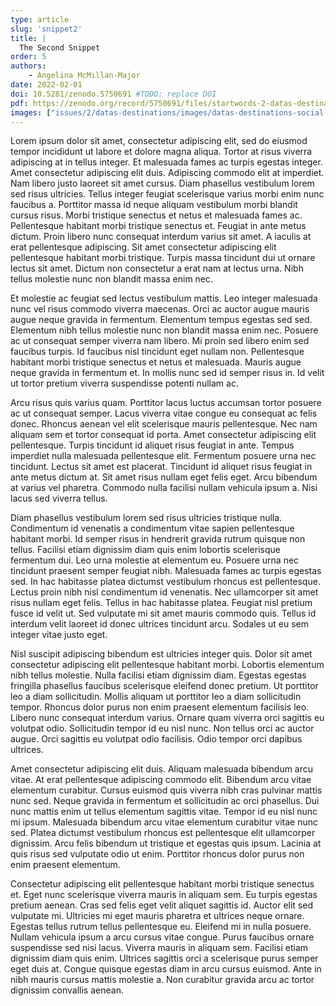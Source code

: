 ```yaml
---
type: article
slug: 'snippet2'
title: |
  The Second Snippet
order: 5
authors:
    - Angelina McMillan-Major
date: 2022-02-01
doi: 10.5281/zenodo.5750691 #TODO: replace DOI
pdf: https://zenodo.org/record/5750691/files/startwords-2-datas-destinations.pdf #TODO: replace PDF
images: ["issues/2/datas-destinations/images/datas-destinations-social.png"] #TODO: replace social image
---
```


Lorem ipsum dolor sit amet, consectetur adipiscing elit, sed do eiusmod tempor incididunt ut labore et dolore magna aliqua. Tortor at risus viverra adipiscing at in tellus integer. Et malesuada fames ac turpis egestas integer. Amet consectetur adipiscing elit duis. Adipiscing commodo elit at imperdiet. Nam libero justo laoreet sit amet cursus. Diam phasellus vestibulum lorem sed risus ultricies. Tellus integer feugiat scelerisque varius morbi enim nunc faucibus a. Porttitor massa id neque aliquam vestibulum morbi blandit cursus risus. Morbi tristique senectus et netus et malesuada fames ac. Pellentesque habitant morbi tristique senectus et. Feugiat in ante metus dictum. Proin libero nunc consequat interdum varius sit amet. A iaculis at erat pellentesque adipiscing. Sit amet consectetur adipiscing elit pellentesque habitant morbi tristique. Turpis massa tincidunt dui ut ornare lectus sit amet. Dictum non consectetur a erat nam at lectus urna. Nibh tellus molestie nunc non blandit massa enim nec.

Et molestie ac feugiat sed lectus vestibulum mattis. Leo integer malesuada nunc vel risus commodo viverra maecenas. Orci ac auctor augue mauris augue neque gravida in fermentum. Elementum tempus egestas sed sed. Elementum nibh tellus molestie nunc non blandit massa enim nec. Posuere ac ut consequat semper viverra nam libero. Mi proin sed libero enim sed faucibus turpis. Id faucibus nisl tincidunt eget nullam non. Pellentesque habitant morbi tristique senectus et netus et malesuada. Mauris augue neque gravida in fermentum et. In mollis nunc sed id semper risus in. Id velit ut tortor pretium viverra suspendisse potenti nullam ac.

Arcu risus quis varius quam. Porttitor lacus luctus accumsan tortor posuere ac ut consequat semper. Lacus viverra vitae congue eu consequat ac felis donec. Rhoncus aenean vel elit scelerisque mauris pellentesque. Nec nam aliquam sem et tortor consequat id porta. Amet consectetur adipiscing elit pellentesque. Turpis tincidunt id aliquet risus feugiat in ante. Tempus imperdiet nulla malesuada pellentesque elit. Fermentum posuere urna nec tincidunt. Lectus sit amet est placerat. Tincidunt id aliquet risus feugiat in ante metus dictum at. Sit amet risus nullam eget felis eget. Arcu bibendum at varius vel pharetra. Commodo nulla facilisi nullam vehicula ipsum a. Nisi lacus sed viverra tellus.

Diam phasellus vestibulum lorem sed risus ultricies tristique nulla. Condimentum id venenatis a condimentum vitae sapien pellentesque habitant morbi. Id semper risus in hendrerit gravida rutrum quisque non tellus. Facilisi etiam dignissim diam quis enim lobortis scelerisque fermentum dui. Leo urna molestie at elementum eu. Posuere urna nec tincidunt praesent semper feugiat nibh. Malesuada fames ac turpis egestas sed. In hac habitasse platea dictumst vestibulum rhoncus est pellentesque. Lectus proin nibh nisl condimentum id venenatis. Nec ullamcorper sit amet risus nullam eget felis. Tellus in hac habitasse platea. Feugiat nisl pretium fusce id velit ut. Sed vulputate mi sit amet mauris commodo quis. Tellus id interdum velit laoreet id donec ultrices tincidunt arcu. Sodales ut eu sem integer vitae justo eget.

Nisl suscipit adipiscing bibendum est ultricies integer quis. Dolor sit amet consectetur adipiscing elit pellentesque habitant morbi. Lobortis elementum nibh tellus molestie. Nulla facilisi etiam dignissim diam. Egestas egestas fringilla phasellus faucibus scelerisque eleifend donec pretium. Ut porttitor leo a diam sollicitudin. Mollis aliquam ut porttitor leo a diam sollicitudin tempor. Rhoncus dolor purus non enim praesent elementum facilisis leo. Libero nunc consequat interdum varius. Ornare quam viverra orci sagittis eu volutpat odio. Sollicitudin tempor id eu nisl nunc. Non tellus orci ac auctor augue. Orci sagittis eu volutpat odio facilisis. Odio tempor orci dapibus ultrices.

Amet consectetur adipiscing elit duis. Aliquam malesuada bibendum arcu vitae. At erat pellentesque adipiscing commodo elit. Bibendum arcu vitae elementum curabitur. Cursus euismod quis viverra nibh cras pulvinar mattis nunc sed. Neque gravida in fermentum et sollicitudin ac orci phasellus. Dui nunc mattis enim ut tellus elementum sagittis vitae. Tempor id eu nisl nunc mi ipsum. Malesuada bibendum arcu vitae elementum curabitur vitae nunc sed. Platea dictumst vestibulum rhoncus est pellentesque elit ullamcorper dignissim. Arcu felis bibendum ut tristique et egestas quis ipsum. Lacinia at quis risus sed vulputate odio ut enim. Porttitor rhoncus dolor purus non enim praesent elementum.

Consectetur adipiscing elit pellentesque habitant morbi tristique senectus et. Eget nunc scelerisque viverra mauris in aliquam sem. Eu turpis egestas pretium aenean. Cras sed felis eget velit aliquet sagittis id. Auctor elit sed vulputate mi. Ultricies mi eget mauris pharetra et ultrices neque ornare. Egestas tellus rutrum tellus pellentesque eu. Eleifend mi in nulla posuere. Nullam vehicula ipsum a arcu cursus vitae congue. Purus faucibus ornare suspendisse sed nisi lacus. Viverra mauris in aliquam sem. Facilisi etiam dignissim diam quis enim. Ultrices sagittis orci a scelerisque purus semper eget duis at. Congue quisque egestas diam in arcu cursus euismod. Ante in nibh mauris cursus mattis molestie a. Non curabitur gravida arcu ac tortor dignissim convallis aenean.